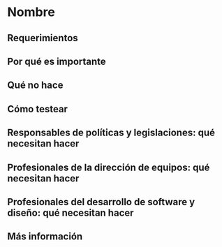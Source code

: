 # Nombre

## Requerimientos

## Por qué es importante

## Qué no hace

## Cómo testear

## Responsables de políticas y legislaciones: qué necesitan hacer

## Profesionales de la dirección de equipos: qué necesitan hacer

## Profesionales del desarrollo de software y diseño: qué necesitan hacer

## Más información
